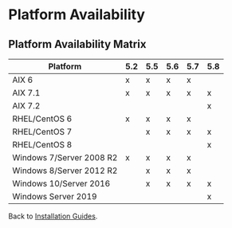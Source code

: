 # Platform Availability

<PageHeader />

## Platform Availability Matrix

| Platform | 5.2 | 5.5 | 5.6 | 5.7 | 5.8 |  
| --- | --- | --- | --- | --- | --- |  
| AIX 6 | x | x | x | x |  |  
| AIX 7.1 | x | x | x | x | x |  
| AIX 7.2 |   |   |   |   | x |  
| RHEL/CentOS 6 | x | x | x | x |  |  
| RHEL/CentOS 7 |   | x | x | x | x |  
| RHEL/CentOS 8 |   |   |   |   | x |  
| Windows 7/Server 2008 R2 | x | x | x | x |  |
| Windows 8/Server 2012 R2 |  | x | x | x |  |
| Windows 10/Server 2016|  | x | x | x | x |
| Windows Server 2019 |   |   |   |  | x |

Back to [Installation Guides](./../README.md).

<PageFooter />
